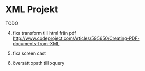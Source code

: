 # XML Projekt


TODO 



4. fixa transform till html från pdf     http://www.codeproject.com/Articles/595650/Creating-PDF-documents-from-XML



6. fixa screen cast

7. översätt xpath till xquery
